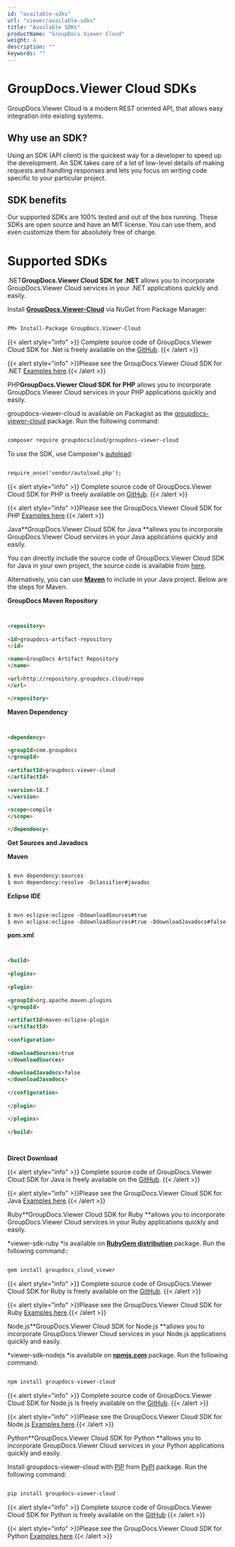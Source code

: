 ```yaml
---
id: "available-sdks"
url: "viewer/available-sdks"
title: "Available SDKs"
productName: "GroupDocs.Viewer Cloud"
weight: 4
description: ""
keywords: ""
---
```







# GroupDocs.Viewer Cloud SDKs #

GroupDocs.Viewer Cloud is a modern REST oriented API, that allows easy integration into existing systems.

## Why use an SDK? ##

Using an SDK (API client) is the quickest way for a developer to speed up the development. An SDK takes care of a lot of low-level details of making requests and handling responses and lets you focus on writing code specific to your particular project.

## SDK benefits ##

Our supported SDKs are 100% tested and out of the box running. These SDKs are open source and have an MIT license. You can use them, and even customize them for absolutely free of charge.

# Supported SDKs #





 .NET**GroupDocs.Viewer Cloud SDK for .NET** allows you to incorporate GroupDocs.Viewer Cloud services in your .NET applications quickly and easily.

Install **[GroupDocs.Viewer-Cloud](https://www.nuget.org/packages/GroupDocs.Viewer-Cloud/)** via NuGet from Package Manager:

```html 

PM> Install-Package GroupDocs.Viewer-Cloud


 ```

{{< alert style="info" >}}
Complete source code of GroupDocs.Viewer Cloud SDK for .Net is freely available on the [GitHub](https://github.com/groupdocs-viewer-cloud/groupdocs-viewer-cloud-dotnet).
{{< /alert >}}

{{< alert style="info" >}}Please see the GroupDocs.Viewer Cloud SDK for .NET [Examples here](https://github.com/groupdocs-viewer-cloud/groupdocs-viewer-cloud-dotnet/tree/master/GroupDocs.Viewer.Cloud.Sdk.Test).{{< /alert >}}




 PHP**GroupDocs.Viewer Cloud SDK for PHP** allows you to incorporate GroupDocs.Viewer Cloud services in your PHP applications quickly and easily.

groupdocs-viewer-cloud is available on Packagist as the [groupdocs-viewer-cloud](https://packagist.org/packages/groupdocscloud/groupdocs-viewer-cloud) package. Run the following command:

```html 

composer require groupdocscloud/groupdocs-viewer-cloud

 ```

To use the SDK, use Composer's [autoload](https://getcomposer.org/doc/00-intro.md#autoloading):

```html 

require_once('vendor/autoload.php');

 ```

{{< alert style="info" >}}
Complete source code of GroupDocs.Viewer Cloud SDK for PHP is freely available on [GitHub](https://github.com/groupdocs-viewer-cloud/groupdocs-viewer-cloud-php).
{{< /alert >}}

{{< alert style="info" >}}Please see the GroupDocs.Viewer Cloud SDK for PHP [Examples here](https://github.com/groupdocs-viewer-cloud/groupdocs-viewer-cloud-php/tree/master/tests/GroupDocs/Viewer/ApiTests).{{< /alert >}}




 Java**GroupDocs.Viewer Cloud SDK for Java **allows you to incorporate GroupDocs.Viewer Cloud services in your Java applications quickly and easily.

You can directly include the source code of GroupDocs.Viewer Cloud SDK for Java in your own project, the source code is available from [here](https://github.com/groupdocs-viewer-cloud/groupdocs-viewer-cloud-java).

Alternatively, you can use **[Maven](https://repository.groupdocs.cloud/webapp/#/artifacts/browse/tree/General/repo/com/groupdocs/groupdocs-viewer-cloud)** to include in your Java project. Below are the steps for Maven.

**GroupDocs Maven Repository**

```html 


<repository>
    
<id>groupdocs-artifact-repository
</id>
    
<name>GroupDocs Artifact Repository
</name>
    
<url>http://repository.groupdocs.cloud/repo
</url>

</repository>


 ```

**Maven Dependency**

```html 


<dependency>
    
<groupId>com.groupdocs
</groupId>
    
<artifactId>groupdocs-viewer-cloud
</artifactId>
    
<version>18.7
</version>
    
<scope>compile
</scope>

</dependency>


 ```

**Get Sources and Javadocs**

**Maven**

```html 

$ mvn dependency:sources
$ mvn dependency:resolve -Dclassifier#javadoc


 ```

**Eclipse IDE**

```html 

$ mvn eclipse:eclipse -DdownloadSources#true
$ mvn eclipse:eclipse -DdownloadSources#true -DdownloadJavadocs#false


 ```

**pom.xml**

```html 


<build>
  
<plugins>
    
<plugin>
      
<groupId>org.apache.maven.plugins
</groupId>
      
<artifactId>maven-eclipse-plugin
</artifactId>
      
<configuration>
          
<downloadSources>true
</downloadSources>
          
<downloadJavadocs>false
</downloadJavadocs>
      
</configuration>
    
</plugin>
  
</plugins>
 
</build>




 ```

**Direct Download**

{{< alert style="info" >}}
Complete source code of GroupDocs.Viewer Cloud SDK for Java is freely available on the [GitHub](https://github.com/groupdocs-viewer-cloud/groupdocs-viewer-cloud-java).
{{< /alert >}}

{{< alert style="info" >}}Please see the GroupDocs.Viewer Cloud SDK for Java [Examples here](https://github.com/groupdocs-viewer-cloud/groupdocs-viewer-cloud-java/tree/master/src/test/java/com/groupdocs/cloud/viewer/api).{{< /alert >}}




 Ruby**GroupDocs.Viewer Cloud SDK for Ruby **allows you to incorporate GroupDocs.Viewer Cloud services in your Ruby applications quickly and easily.

*viewer-sdk-ruby *is available on **[RubyGem distribution](https://rubygems.org/gems/groupdocs_viewer_cloud)** package. Run the following command::

```html 

gem install groupdocs_cloud_viewer 


 ```

{{< alert style="info" >}}
Complete source code of GroupDocs.Viewer Cloud SDK for Ruby is freely available on the [GitHub](https://github.com/groupdocs-viewer-cloud/groupdocs-viewer-cloud-ruby).
{{< /alert >}}

{{< alert style="info" >}}Please see the GroupDocs.Viewer Cloud SDK for Ruby [Examples here](https://github.com/groupdocs-viewer-cloud/groupdocs-viewer-cloud-ruby/tree/master/test/api).{{< /alert >}}




 Node.js**GroupDocs.Viewer Cloud SDK for Node.js **allows you to incorporate GroupDocs.Viewer Cloud services in your Node.js applications quickly and easily.

*viewer-sdk-nodejs *is available on **[npmjs.com](https://www.npmjs.com/package/groupdocs-viewer-cloud)** package. Run the following command:

```html 

npm install groupdocs-viewer-cloud


 ```

{{< alert style="info" >}}
Complete source code of GroupDocs.Viewer Cloud SDK for Node.js is freely available on the [GitHub](https://github.com/groupdocs-viewer-cloud/groupdocs-viewer-cloud-node).
{{< /alert >}}

{{< alert style="info" >}}Please see the GroupDocs.Viewer Cloud SDK for Node.js [Examples here](https://github.com/groupdocs-viewer-cloud/groupdocs-viewer-cloud-node/tree/master/test/api).{{< /alert >}}




 Python**GroupDocs.Viewer Cloud SDK for Python **allows you to incorporate GroupDocs.Viewer Cloud services in your Python applications quickly and easily.

Install groupdocs-viewer-cloud with [PIP](https://pypi.org/project/pip/) from [PyPI](https://pypi.org/project/groupdocs-viewer-cloud/) package. Run the following command:

```html 

pip install groupdocs-viewer-cloud


 ```

{{< alert style="info" >}}
Complete source code of GroupDocs.Viewer Cloud SDK for Python is freely available on the [GitHub](https://github.com/groupdocs-viewer-cloud/groupdocs-viewer-cloud-python)
{{< /alert >}}

{{< alert style="info" >}}Please see the GroupDocs.Viewer Cloud SDK for Python [Examples here](https://github.com/groupdocs-viewer-cloud/groupdocs-viewer-cloud-python/tree/master/test/apis).{{< /alert >}}




